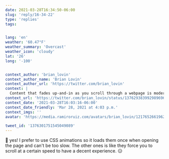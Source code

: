 ```yaml
---
date: 2021-03-28T16:34:50-06:00
slug: 'reply/16-34-22'
type: 'replies'
tags:


lang: 'en'
weather: '60.47°F'
weather_summary: 'Overcast'
weather_icon: 'cloudy'
lat: '26'
long: '-100'


context_author: 'brian_lovin'
context_author_name: 'Brian Lovin'
context_author_url: 'https://twitter.com/brian_lovin'
context: |
  Content that fades up-and-in as you scroll through a webpage is modern-day scrolljacking.
context_url: 'https://twitter.com/brian_lovin/status/1376293839929896961?s=12'
context_date: '2021-03-28T16:03:16-06:00'
context_date_friendly: 'Mar 28, 2021 at 4:03 p.m.'
context_imgs: ''
avatar: 'https://media.ramiroruiz.com/avatars/brian_lovin/1217652661962661888/WfiUNjzP_bigger.jpg'

tweet_id: '1376301751545049089'
---
```

💯 yes! I prefer to use CSS animations so it loads them once when opening the page and can't be too slow. The other ones is like they force you to scroll at a certain speed to have a decent experience. 😑